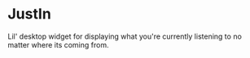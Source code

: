 # JustIn

Lil' desktop widget for displaying what you're currently listening to no matter where its coming from.
